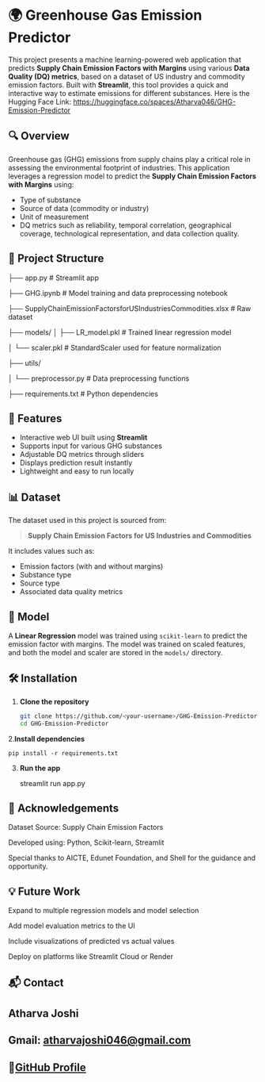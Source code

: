 # 🌍 Greenhouse Gas Emission Predictor

This project presents a machine learning-powered web application that predicts **Supply Chain Emission Factors with Margins** using various **Data Quality (DQ) metrics**, based on a dataset of US industry and commodity emission factors. Built with **Streamlit**, this tool provides a quick and interactive way to estimate emissions for different substances.
Here is the Hugging Face Link: https://huggingface.co/spaces/Atharva046/GHG-Emission-Predictor

## 🔍 Overview

Greenhouse gas (GHG) emissions from supply chains play a critical role in assessing the environmental footprint of industries. This application leverages a regression model to predict the **Supply Chain Emission Factors with Margins** using:
- Type of substance
- Source of data (commodity or industry)
- Unit of measurement
- DQ metrics such as reliability, temporal correlation, geographical coverage, technological representation, and data collection quality.

## 📁 Project Structure
├── app.py # Streamlit app

├── GHG.ipynb # Model training and data preprocessing notebook

├── SupplyChainEmissionFactorsforUSIndustriesCommodities.xlsx # Raw dataset

├── models/
│ ├── LR_model.pkl # Trained linear regression model

│ └── scaler.pkl # StandardScaler used for feature normalization

├── utils/

│ └── preprocessor.py # Data preprocessing functions

├── requirements.txt # Python dependencies

## 🚀 Features

- Interactive web UI built using **Streamlit**
- Supports input for various GHG substances
- Adjustable DQ metrics through sliders
- Displays prediction result instantly
- Lightweight and easy to run locally

## 📊 Dataset

The dataset used in this project is sourced from:
> **Supply Chain Emission Factors for US Industries and Commodities**

It includes values such as:
- Emission factors (with and without margins)
- Substance type
- Source type
- Associated data quality metrics

## 🧠 Model

A **Linear Regression** model was trained using `scikit-learn` to predict the emission factor with margins. The model was trained on scaled features, and both the model and scaler are stored in the `models/` directory.

## 🛠️ Installation

1. **Clone the repository**
   ```bash
   git clone https://github.com/<your-username>/GHG-Emission-Predictor.git
   cd GHG-Emission-Predictor
2.**Install dependencies**
   
    pip install -r requirements.txt

3. **Run the app**

      streamlit run app.py
   

## 🙌 Acknowledgements
Dataset Source: Supply Chain Emission Factors

Developed using: Python, Scikit-learn, Streamlit

Special thanks to AICTE, Edunet Foundation, and Shell for the guidance and opportunity.


## 💡 Future Work
Expand to multiple regression models and model selection

Add model evaluation metrics to the UI

Include visualizations of predicted vs actual values

Deploy on platforms like Streamlit Cloud or Render

## 📬 Contact
   ## Atharva Joshi
## Gmail: atharvajoshi046@gmail.com
## 🔗[GitHub Profile](https://github.com/atharvaajaj)
